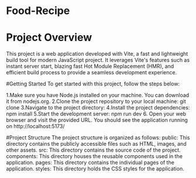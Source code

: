 # Food-Recipe
# Project Overview

This project is a web application developed with Vite, a fast and lightweight build tool for modern JavaScript project.
It leverages Vite's features such as instant server start, blazing fast Hot Module Replacement (HMR), and efficient build process to provide a seamless development experience.

#Getting Started
To get started with this project, follow the steps below:

1.Make sure you have Node.js installed on your machine. You can download it from nodejs.org.
2.Clone the project repository to your local machine:
git clone <repository-url>
3.Navigate to the project directory:
4.Install the project dependencies:
 npm install
5.Start the development server:
npm run dev
6. Open your web browser and visit the provided URL. You should see the application running on  http://localhost:5173/

#Project Structure
The project structure is organized as follows:
public: This directory contains the publicly accessible files such as HTML, images, and other assets.
src: This directory contains the source code of the project.
components: This directory houses the reusable components used in the application.
pages: This directory contains the individual pages of the application.
styles: This directory holds the CSS styles for the application.
